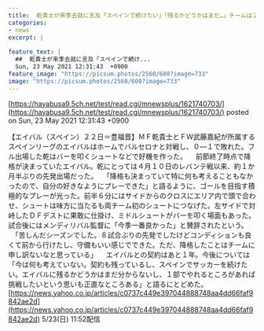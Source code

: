 ```yaml
---
title:  乾貴士が来季去就に言及「スペインで続けたい」「残るかどうかはまだ…」チームは２部降格　21試合1得点  
categories:
- news
excerpt: |
  
feature_text: |
  ##  乾貴士が来季去就に言及「スペインで続け...
  Sun, 23 May 2021 12:31:43  +0900
feature_image: "https://picsum.photos/2560/600?image=733"
image: "https://picsum.photos/2560/600?image=733"
---
```


[https://hayabusa9.5ch.net/test/read.cgi/mnewsplus/1621740703/](https://hayabusa9.5ch.net/test/read.cgi/mnewsplus/1621740703/)
posted on Sun, 23 May 2021 12:31:43  +0900

<!--more-->

【エイバル（スペイン）２２日＝豊福晋】ＭＦ乾貴士とＦＷ武藤嘉紀が所属するスペインリーグのエイバルはホームでバルセロナと対戦し、０—１で敗れた。フル出場した乾はバーを叩くシュートなどで好機を作った。 　前節終了時点で降格が決まっていたエイバル。乾にとっては４月１０日のレバンテ戦以来、約１か月半ぶりの先発出場だった。 　「降格も決まっていて特に何も考えることもなかったので、自分の好きなようにプレーできた」と語るように、ゴールを目指す積極的なプレーが光った。前半６分にはサイドからのクロスにエリア内で頭で合わせ、シュートは味方に当たるも両チーム初のシュートにつなげた。左サイドで対峙したＤＦデストに果敢に仕掛け、ミドルシュートがバーを叩く場面もあった。試合後にはメンディリバル監督に「今季一番良かった」と賛辞されたという。 　「苦しんだシーズンでした。８試合ぶりの先発でしたけどコンディションも良くて前から行けたし、守備もいい感じでできた。ただ、降格したことはチームに申し訳ないなと思っている」 　エイバルとの契約はあと１年。今後については「今は何も考えていない。契約も残っているし、スペインでサッカーを続けたい。エイバルに残るかどうかはまだ分からないし、１部でやれるところがあれば挑戦したいという思いも正直なところある」と語るにとどめた。 [https://news.yahoo.co.jp/articles/c0737c449e397044888748aa4dd66faf9842ae2d](https://news.yahoo.co.jp/articles/c0737c449e397044888748aa4dd66faf9842ae2d) 5/23(日) 11:52配信
